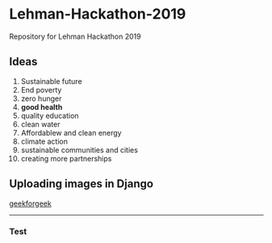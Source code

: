 # Lehman-Hackathon-2019
Repository for Lehman Hackathon 2019
## Ideas
1. Sustainable future
2. End poverty
3. zero hunger
4. **good health**
5. quality education
6. clean water
7. Affordablew and clean energy
8. climate action
9. sustainable communities and cities
10. creating more partnerships

## Uploading images in Django
[geekforgeek](https://www.geeksforgeeks.org/python-uploading-images-in-django/)

---

### Test
